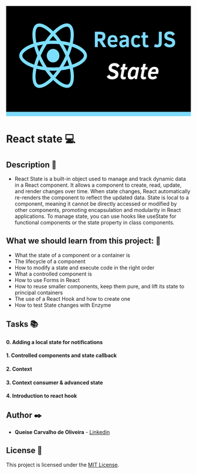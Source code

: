 <img src="https://github.com/Qcarvalhooliveira/holbertonschool-web_react/blob/master/react_state/image/react_state.png" width="1000" height="300">

# **React state** :computer:

## **Description** :speech_balloon:

* React State is a built-in object used to manage and track dynamic data in a React component. It allows a component to create, read, update, and render changes over time. When state changes, React automatically re-renders the component to reflect the updated data. State is local to a component, meaning it cannot be directly accessed or modified by other components, promoting encapsulation and modularity in React applications. To manage state, you can use hooks like useState for functional components or the state property in class components.

## **What we should learn from this project:** :bookmark_tabs:

* What the state of a component or a container is
* The lifecycle of a component
* How to modify a state and execute code in the right order
* What a controlled component is
* How to use Forms in React
* How to reuse smaller components, keep them pure, and lift its state to principal containers
* The use of a React Hook and how to create one
* How to test State changes with Enzyme

## **Tasks** :books:

#### **0. Adding a local state for notifications**

#### **1. Controlled components and state callback**

#### **2. Context**

#### **3. Context consumer & advanced state**

#### **4. Introduction to react hook**


## **Author** :black_nib:

* **Queise Carvalho de Oliveira** - [Linkedin](https://www.linkedin.com/in/queise-carvalho-de-oliveira-50359749/)


## License :page_with_curl:
This project is licensed under the [MIT License](https://opensource.org/license/mit/).


